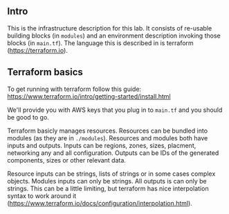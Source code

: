Intro
-----

This is the infrastructure description for this lab. It consists of
re-usable building blocks (in `modules`) and an environment
description invoking those blocks (in `main.tf`). The language this is
described in is terraform (https://terraform.io).


Terraform basics
----------------
To get running with terraform follow this guide:
https://www.terraform.io/intro/getting-started/install.html

We'll provide you with AWS keys that you plug in to `main.tf` and you
should be good to go.

Terraform basicly manages resources. Resources can be bundled into
modules (as they are in `./modules`). Resources and modules both have
inputs and outputs. Inputs can be regions, zones, sizes, placment,
networking any and all configuration. Outputs can be IDs of the
generated components, sizes or other relevant data.

Resource inputs can be strings, lists of strings or in some cases
complex objects. Modules inputs can only be strings. All outputs is
can only be strings. This can be a little limiting, but terraform has
nice interpolation syntax to work around it
(https://www.terraform.io/docs/configuration/interpolation.html).
